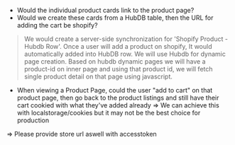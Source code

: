 - Would the individual product cards link to the product page?
- Would we create these cards from a HubDB table, then the URL for adding the cart be shopify?
> We would create a server-side synchronization for 'Shopify Product - Hubdb Row'. Once a user will add a product on shopify, It would automatically added into HubDB row. We will use Hubdb for dynamic page creation. Based on hubdb dynamic pages we will have a product-id on inner page and using that product id, we will fetch single product detail on that page using javascript. 

- When viewing a Product Page, could the user "add to cart" on that product page, then go back to the product listings and still have their cart cookied with what they've added already
=> We can achieve this with localstorage/cookies but it may not be the best choice for production 

=> Please provide store url aswell with accesstoken 